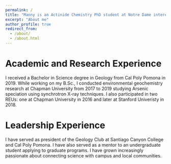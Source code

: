 ```yaml
---
permalink: /
title: "Manny is an Actinide Chemistry PhD student at Notre Dame interested in environmental actinide chemistry and synchrotron x-ray spectroscopy techniques"
excerpt: "About me"
author_profile: true
redirect_from: 
  - /about/
  - /about.html
---
```


# Academic and Research Experience
I received a Bachelor in Science degree in Geology from Cal Poly Pomona in 2019. While working on my B.Sc., I conducted environmental geochemistry research at Chapman University from 2017 to  2019 studying Arsenic speciation using synchrotron X-ray techniques. I also participated in two REUs: one at Chapman University in 2016 and later at Stanford Univeristy in 2018.

# Leadership Experience
I have served as president of the Geology Club at Santiago Canyon College and Cal Poly Pomona. I have also served as a mentor to an undergraduate student applying to graduate programs. I have grown increasingly passionate about connecting science with campus and local communities.
